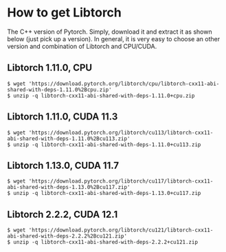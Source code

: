 # How to get Libtorch 

The C++ version of Pytorch. Simply, download it and extract it as shown below (just pick up a version). In general, it is very easy to choose an other version and combination of Libtorch and CPU/CUDA.

## Libtorch 1.11.0, CPU

```console
$ wget 'https://download.pytorch.org/libtorch/cpu/libtorch-cxx11-abi-shared-with-deps-1.11.0%2Bcpu.zip'
$ unzip -q libtorch-cxx11-abi-shared-with-deps-1.11.0+cpu.zip
```

## Libtorch 1.11.0, CUDA 11.3

```console
$ wget 'https://download.pytorch.org/libtorch/cu113/libtorch-cxx11-abi-shared-with-deps-1.11.0%2Bcu113.zip'
$ unzip -q libtorch-cxx11-abi-shared-with-deps-1.11.0+cu113.zip
```

## Libtorch 1.13.0, CUDA 11.7

```console
$ wget 'https://download.pytorch.org/libtorch/cu117/libtorch-cxx11-abi-shared-with-deps-1.13.0%2Bcu117.zip'
$ unzip -q libtorch-cxx11-abi-shared-with-deps-1.13.0+cu117.zip
```

## Libtorch 2.2.2, CUDA 12.1

```console
$ wget 'https://download.pytorch.org/libtorch/cu121/libtorch-cxx11-abi-shared-with-deps-2.2.2%2Bcu121.zip'
$ unzip -q libtorch-cxx11-abi-shared-with-deps-2.2.2+cu121.zip
```
